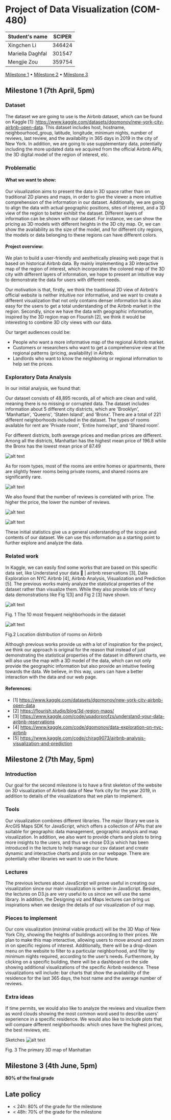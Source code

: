 # Project of Data Visualization (COM-480)

| Student's name | SCIPER |
| -------------- | ------ |
|Xingchen Li|346424|
|Mariella Daghfal|301547|
|Mengjie Zou|359754|

[Milestone 1](#milestone-1) • [Milestone 2](#milestone-2) • [Milestone 3](#milestone-3)

## Milestone 1 (7th April, 5pm)

### Dataset

The dataset we are going to use is the Airbnb dataset, which can be found on Kaggle [1]: https://www.kaggle.com/datasets/dgomonov/new-york-city-airbnb-open-data.
This dataset includes host, hostname, neighbourhood_group, latitude, longitude, minimum nights, number of reviews, last review, and the availability in 365 days in 2019 in the city of New York.
In addition, we are going to use supplementary data, potentially including the more updated data we acquired from the official Airbnb APIs, the 3D digital model of the region of interest, etc.


### Problematic

#### What we want to show:

Our visualization aims to present the data in 3D space rather than on traditional 2D planes and maps, in order to give the viewer a more intuitive comprehension of the information in our dataset. Additionally, we are going to align the data with actual geographic positions, sites of interest, and a 3D view of the region to better exhibit the dataset.
Different layers of information can be shown with our dataset. For instance, we can show the pricing as 3D models with different heights in the 3D city map. Or, we can show the availability as the size of the model, and for different city regions, the models or data belonging to these regions can have different colors.

#### Project overview:

We plan to build a user-friendly and aesthetically pleasing web page that is based on historical Airbnb data. By mainly implementing a 3D interactive map of the region of interest, which incorporates the colored map of the 3D city with different layers of information, we hope to present an intuitive way to demonstrate the data for users with different needs.

Our motivation is that, firstly, we think the traditional 2D view of Airbnb's official website is neither intuitive nor informative, and we want to create a different visualization that not only contains denser information but is also easy for the users to get a total understanding of the Airbnb market in the region. Secondly, since we have the data with geographic information, inspired by the 3D region map on Flourish [2], we think it would be interesting to combine 3D city views with our data.

Our target audiences could be:
* People who want a more informative map of the regional Airbnb market.
* Customers or researchers who want to get a comprehensive view at the regional patterns (pricing, availability) in Airbnb.
* Landlords who want to know the neighboring or regional information to help set the prices. 

### Exploratory Data Analysis

In our initial analysis, we found that:

Our dataset consists of 48,895 records, all of which are clean and valid, meaning there is no missing or corrupted data. The dataset includes information about 5 different city districts, which are 'Brooklyn', 'Manhattan', 'Queens', 'Staten Island', and 'Bronx'. There are a total of 221 different neighborhoods included in the dataset. The types of rooms available for rent are 'Private room', 'Entire home/apt', and 'Shared room'. 

For different districts, both average prices and median prices are different. Among all the districts, Manhattan has the highest mean price of 196.8 while the Bronx has the lowest mean price of 87.49

![alt text](https://github.com/com-480-data-visualization/project-2023-xianzhi/blob/master/table1.png)

As for room types, most of the rooms are entire homes or apartments, there are slightly fewer rooms being private rooms, and shared rooms are significantly rare.

![alt text](https://github.com/com-480-data-visualization/project-2023-xianzhi/blob/master/room_type.png)

We also found that the number of reviews is correlated with price. The higher the price, the lower the number of reviews.

![alt text](https://github.com/com-480-data-visualization/project-2023-xianzhi/blob/master/no_reviews.png)

![alt text](https://github.com/com-480-data-visualization/project-2023-xianzhi/blob/master/ols.png)

These initial statistics give us a general understanding of the scope and contents of our dataset. We can use this information as a starting point to further explore and analyze the data.


### Related work
In Kaggle, we can easily find some works that are based on this specific data set, like Understand your data 🎲 | airbnb reservations [3], Data Exploration on NYC Airbnb [4], Airbnb Analysis, Visualization and Prediction [5]. The previous works mainly analyze the 
statistical properties of the dataset rather than visualize them.  While they also provide lots of fancy data demonstrations like Fig 1[3] and Fig 2 [3]  have shown.

![alt text](https://github.com/com-480-data-visualization/project-2023-xianzhi/blob/master/fr_neighbourhood.png)

Fig. 1 The 10 most frequent neighborhoods in the dataset


![alt text](https://github.com/com-480-data-visualization/project-2023-xianzhi/blob/master/loc_dist.png)

Fig.2 Location distribution of rooms on Airbnb

Although previous works provide us with a lot of inspiration for the project, we think our approach is original for the reason that instead of just demonstrating the statistical properties of the dataset in different charts, we will also use the map with a 3D model of the data, which can not only provide the geographic information but also provide an intuitive feeling towards the data. We believe, in this way, users can have a better interaction with the data and our web page. 

#### References:
* [1] https://www.kaggle.com/datasets/dgomonov/new-york-city-airbnb-open-data
* [2] https://flourish.studio/blog/3d-region-maps/
* [3] https://www.kaggle.com/code/upadorprofzs/understand-your-data-airbnb-reservations
* [4] https://www.kaggle.com/code/dgomonov/data-exploration-on-nyc-airbnb
* [5] https://www.kaggle.com/code/chirag9073/airbnb-analysis-visualization-and-prediction



## Milestone 2 (7th May, 5pm)

### Introduction 

Our goal for the second milestone is to have a first skeleton of the website on 3D visualization of Airbnb data of New York city for the year 2019, in addition to details of the visualizations that we plan to implement.

### Tools

Our visualization combines different libraries. The major library we use is ArcGIS Maps SDK for JavaScript, which offers a collection of APIs that are suitable for geographic data management, geographic analysis and map visualization. In addition, we also want to provide charts and plots to bring more insights to the users, and thus we chose D3.js which has been introduced in the lecture to help manage our csv dataset and create dynamic and interactive charts and plots on our webpage. There are potentially other libraries we want to use in the future.

### Lectures

The previous lectures about JavaScript will prove useful in creating our visualization since our main visualization is written in JavaScript. Besides, the lectures on D3.js are very useful to us since we will use the same library. In addition, the Designing viz and Maps lectures can bring us inspirations when we design the details of our visualization of our map.

### Pieces to implement

Our core visualization (minimal viable product) will be the 3D Map of New York City, showing the heights of buildings according to their prices. 
We plan to make this map interactive, allowing users to move around and zoom in on specific regions of interest.
Additionally, there will be a drop-down menu on the website to filter to a particular neighborhood, and filter by minimum nights required, according to the user’s needs.
Furthermore, by clicking on a specific building, there will be a dashboard on the side showing additional visualizations of the specific Airbnb residence. These visualizations will include: bar charts that show the availability of the residence for the last 365 days, the host name and the average number of reviews.

### Extra ideas

If time permits, we would also like to analyze the reviews and visualize them as word clouds showing the most common word used to describe users’ experience in a specific residence.
We would also like to include plots that will compare different neighborhoods: which ones have the highest prices, the best reviews, etc.

Sketches
![alt text](https://github.com/com-480-data-visualization/project-2023-xianzhi/blob/master/sketch.png)

Fig. 3 The primary 3D map of Manhattan



## Milestone 3 (4th June, 5pm)

**80% of the final grade**


## Late policy

- < 24h: 80% of the grade for the milestone
- < 48h: 70% of the grade for the milestone

